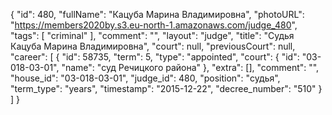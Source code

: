 {
    "id": 480,
    "fullName": "Кацуба Марина Владимировна",
    "photoURL": "https://members2020by.s3.eu-north-1.amazonaws.com/judge_480",
    "tags": [
        "criminal"
    ],
    "comment": "",
    "layout": "judge",
    "title": "Судья Кацуба Марина Владимировна",
    "court": null,
    "previousCourt": null,
    "career": [
        {
            "id": 58735,
            "term": 5,
            "type": "appointed",
            "court": {
                "id": "03-018-03-01",
                "name": "суд Речицкого района"
            },
            "extra": [],
            "comment": "",
            "house_id": "03-018-03-01",
            "judge_id": 480,
            "position": "судья",
            "term_type": "years",
            "timestamp": "2015-12-22",
            "decree_number": "510"
        }
    ]
}